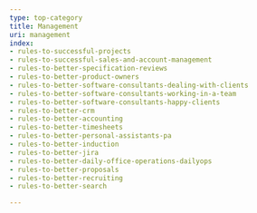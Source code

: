 ```yaml
---
type: top-category
title: Management
uri: management
index:
- rules-to-successful-projects
- rules-to-successful-sales-and-account-management
- rules-to-better-specification-reviews
- rules-to-better-product-owners
- rules-to-better-software-consultants-dealing-with-clients
- rules-to-better-software-consultants-working-in-a-team
- rules-to-better-software-consultants-happy-clients
- rules-to-better-crm
- rules-to-better-accounting
- rules-to-better-timesheets
- rules-to-better-personal-assistants-pa
- rules-to-better-induction
- rules-to-better-jira
- rules-to-better-daily-office-operations-dailyops
- rules-to-better-proposals
- rules-to-better-recruiting
- rules-to-better-search

---
```


